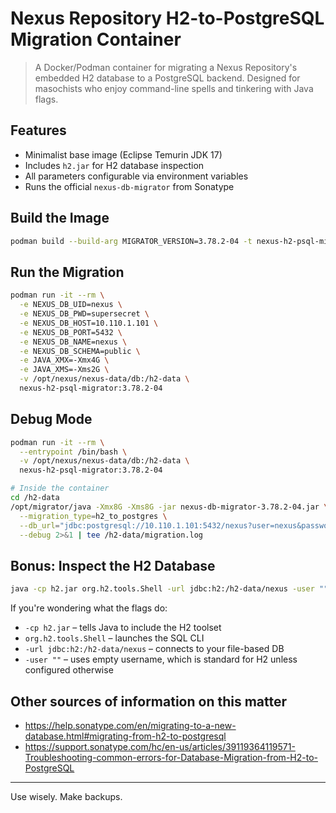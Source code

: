 # Nexus Repository H2-to-PostgreSQL Migration Container

> A Docker/Podman container for migrating a Nexus Repository's embedded H2 database to a PostgreSQL backend. Designed for masochists who enjoy command-line spells and tinkering with Java flags.

## Features

- Minimalist base image (Eclipse Temurin JDK 17)
- Includes `h2.jar` for H2 database inspection
- All parameters configurable via environment variables
- Runs the official `nexus-db-migrator` from Sonatype

## Build the Image

```bash
podman build --build-arg MIGRATOR_VERSION=3.78.2-04 -t nexus-h2-psql-migrator:3.78.2-04 .
```

## Run the Migration

```bash
podman run -it --rm \
  -e NEXUS_DB_UID=nexus \
  -e NEXUS_DB_PWD=supersecret \
  -e NEXUS_DB_HOST=10.110.1.101 \
  -e NEXUS_DB_PORT=5432 \
  -e NEXUS_DB_NAME=nexus \
  -e NEXUS_DB_SCHEMA=public \
  -e JAVA_XMX=-Xmx4G \
  -e JAVA_XMS=-Xms2G \
  -v /opt/nexus/nexus-data/db:/h2-data \
  nexus-h2-psql-migrator:3.78.2-04
```

## Debug Mode

```bash
podman run -it --rm \
  --entrypoint /bin/bash \
  -v /opt/nexus/nexus-data/db:/h2-data \
  nexus-h2-psql-migrator:3.78.2-04

# Inside the container
cd /h2-data
/opt/migrator/java -Xmx8G -Xms8G -jar nexus-db-migrator-3.78.2-04.jar \
  --migration_type=h2_to_postgres \
  --db_url="jdbc:postgresql://10.110.1.101:5432/nexus?user=nexus&password=supersecret&currentSchema=public" \
  --debug 2>&1 | tee /h2-data/migration.log
```

## Bonus: Inspect the H2 Database

```bash
java -cp h2.jar org.h2.tools.Shell -url jdbc:h2:/h2-data/nexus -user ""
```

If you're wondering what the flags do:

- `-cp h2.jar` – tells Java to include the H2 toolset
- `org.h2.tools.Shell` – launches the SQL CLI
- `-url jdbc:h2:/h2-data/nexus` – connects to your file-based DB
- `-user ""` – uses empty username, which is standard for H2 unless configured otherwise

## Other sources of information on this matter

- <https://help.sonatype.com/en/migrating-to-a-new-database.html#migrating-from-h2-to-postgresql>
- <https://support.sonatype.com/hc/en-us/articles/39119364119571-Troubleshooting-common-errors-for-Database-Migration-from-H2-to-PostgreSQL>

---

Use wisely. Make backups.
